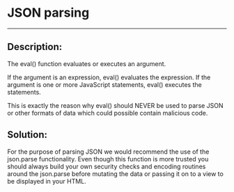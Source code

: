 # JSON parsing
-------

## Description:

The eval() function evaluates or executes an argument.

If the argument is an expression, eval() evaluates the expression. If the argument is one
or more JavaScript statements, eval() executes the statements.

This is exactly the reason why eval() should NEVER be used to parse JSON or other
formats of data which could possible contain malicious code.


## Solution:

For the purpose of parsing JSON we would recommend the use of the json.parse functionality.
Even though this function is more trusted you should always build your own security checks
and encoding routines around the json.parse before mutating the data or passing it on to
a view to be displayed in your HTML.
